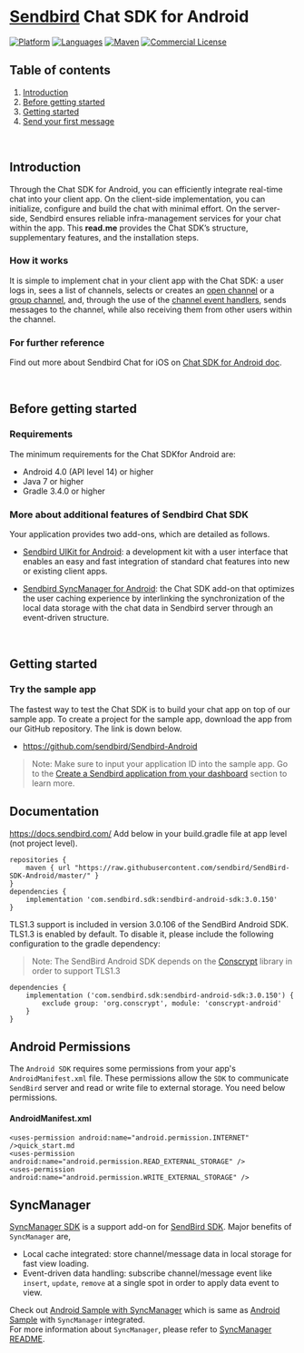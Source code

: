 # [Sendbird](https://sendbird.com) Chat SDK for Android

[![Platform](https://img.shields.io/badge/platform-android-orange.svg)](https://github.com/sendbird/SendBird-SDK-Android)
[![Languages](https://img.shields.io/badge/language-java-orange.svg)](https://github.com/sendbird/SendBird-SDK-Android)
[![Maven](https://img.shields.io/badge/maven-v3.0.150-green.svg)](https://github.com/sendbird/SendBird-SDK-Android/tree/master/com/sendbird/sdk/sendbird-android-sdk/3.0.150)
[![Commercial License](https://img.shields.io/badge/license-Commercial-brightgreen.svg)](https://github.com/sendbird/SendBird-SDK-Android/blob/master/LICENSE.md)

## Table of contents

  1. [Introduction](#introduction)
  1. [Before getting started](#before-getting-started)
  1. [Getting started](#getting-started)
  1. [Send your first message](#send-your-first-message)

<br />

## Introduction

Through the Chat SDK for Android, you can efficiently integrate real-time chat into your client app. On the client-side implementation, you can initialize, configure and build the chat with minimal effort. On the server-side, Sendbird ensures reliable infra-management services for your chat within the app. This **read.me** provides the Chat SDK’s structure, supplementary features, and the installation steps. 

### How it works 

It is simple to implement chat in your client app with the Chat SDK: a user logs in, sees a list of channels, selects or creates an [open channel](https://sendbird.com/docs/chat/v3/android/guides/open-channel#2-create-a-channel) or a [group channel](https://sendbird.com/docs/chat/v3/android/guides/group-channel#2-create-a-channel), and, through the use of the [channel event handlers](https://sendbird.com/docs/chat/v3/android/guides/event-handler), sends messages to the channel, while also receiving them from other users within the channel. 

### For further reference

Find out more about Sendbird Chat for iOS on [Chat SDK for Android doc](https://sendbird.com/docs/chat/v3/android/getting-started/about-chat-sdk).

<br />

## Before getting started

### Requirements

The minimum requirements for the Chat SDKfor Android are: 

- Android 4.0 (API level 14) or higher
- Java 7 or higher
- Gradle 3.4.0 or higher

### More about additional features of Sendbird Chat SDK

Your application provides two add-ons, which are detailed as follows. 

- [Sendbird UIKit for Android](https://sendbird.com/docs/uikit/v1/ios/getting-started/about-uikit): a development kit with a user interface that enables an easy and fast integration of standard chat features into new or existing client apps.

- [Sendbird SyncManager for Android](https://sendbird.com/docs/uikit/v1/android/getting-started/about-uikit): the Chat SDK add-on that optimizes the user caching experience by interlinking the synchronization of the local data storage with the chat data in Sendbird server through an event-driven structure. 

<br />

## Getting started

### Try the sample app

The fastest way to test the Chat SDK is to build your chat app on top of our sample app. To create a project for the sample app, download the app from our GitHub repository. The link is down below. 

- https://github.com/sendbird/Sendbird-Android

> Note: Make sure to input your application ID into the sample app. Go to the [Create a Sendbird application from your dashboard](https://sendbird.com/docs/chat/v3/ios/getting-started/install-chat-sdk#2-step-1-create-a-sendbird-application-from-your-dashboard) section to learn more.


## Documentation
https://docs.sendbird.com/
Add below in your build.gradle file at app level (not project level).

```
repositories {
    maven { url "https://raw.githubusercontent.com/sendbird/SendBird-SDK-Android/master/" }
}
dependencies {
    implementation 'com.sendbird.sdk:sendbird-android-sdk:3.0.150'
}
```

TLS1.3 support is included in version 3.0.106 of the SendBird Android SDK.
TLS1.3 is enabled by default. To disable it, please include the following configuration to the gradle dependency:

> Note: The SendBird Android SDK depends on the [Conscrypt](https://github.com/google/conscrypt) library in order to support TLS1.3

```
dependencies {
    implementation ('com.sendbird.sdk:sendbird-android-sdk:3.0.150') {
        exclude group: 'org.conscrypt', module: 'conscrypt-android'
    }
}
```

## Android Permissions
The `Android SDK` requires some permissions from your app's `AndroidManifest.xml` file. These permissions allow the `SDK` to communicate `SendBird` server and read or write file to external storage.
You need below permissions.

#### AndroidManifest.xml
```
<uses-permission android:name="android.permission.INTERNET" />quick_start.md
<uses-permission android:name="android.permission.READ_EXTERNAL_STORAGE" />
<uses-permission android:name="android.permission.WRITE_EXTERNAL_STORAGE" />
```

## SyncManager
[SyncManager SDK](https://github.com/sendbird/sendbird-syncmanager-android) is a support add-on for [SendBird SDK](https://github.com/sendbird/SendBird-SDK-Android). Major benefits of `SyncManager` are,  

 * Local cache integrated: store channel/message data in local storage for fast view loading.  
 * Event-driven data handling: subscribe channel/message event like `insert`, `update`, `remove` at a single spot in order to apply data event to view.  

Check out [Android Sample with SyncManager](https://github.com/sendbird/SendBird-Android/tree/master/syncmanager) which is same as [Android Sample](https://github.com/sendbird/SendBird-Android/tree/master/basic) with `SyncManager` integrated.    
For more information about `SyncManager`, please refer to [SyncManager README](https://github.com/sendbird/sendbird-syncmanager-android/blob/master/README.md). 
